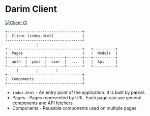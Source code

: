 # Darim Client

[![Client CI](https://github.com/ParkSB/darim/workflows/Client%20CI/badge.svg)](https://github.com/ParkSB/darim/actions?query=workflow%3A%22Client+CI%22)

```
+----------------------------------+
|  Client (index.html)             |
+----------------------------------+
              |
+----------------------------------+   +----------+
|  Pages                           |   |  Models  |
+--------+--------+--------+-------+---+----------+
|  auth  |  post  |  user  |  ...  |   |  Api     |
+--------+--------+--------+-------+   +----------+
     |        |        |
+----------------------------------+
|  Components                      |
+----------------------------------+
```

* `index.html` - An entry point of the application. It is built by parcel.
* Pages - Pages represented by URL. Each page can use general components and API fetchers.
* Components - Reusable components used on multiple pages.
